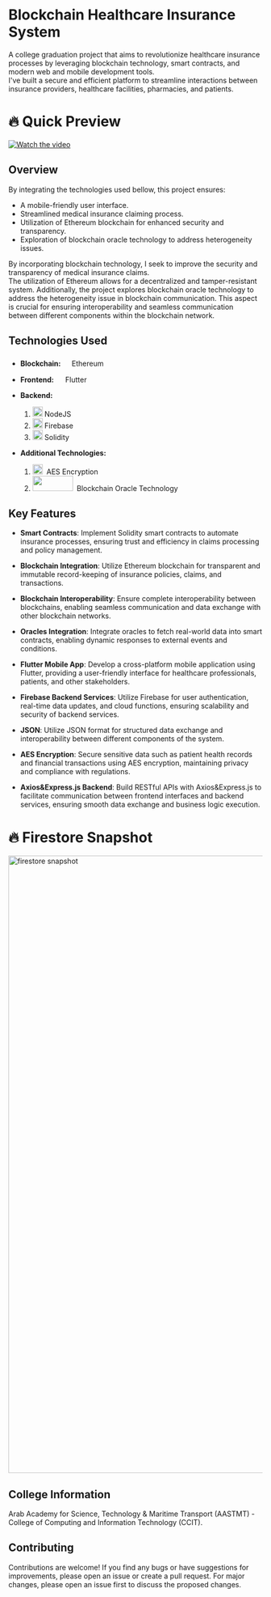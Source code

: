 # Blockchain Healthcare Insurance System

A college graduation project that aims to revolutionize healthcare insurance processes by leveraging blockchain technology, smart contracts, and modern web and mobile development tools.</br>
I've built a secure and efficient platform to streamline interactions between insurance providers, healthcare facilities, pharmacies, and patients.


# 🔥 Quick Preview

[![Watch the video](https://github.com/youssifsamir/Blockchain-HealthInsurance-System/assets/113045942/a4ca8687-e162-4c5c-8200-c9ae8228c91a)](https://streamable.com/jm16z8)


## Overview

By integrating the technologies used bellow, this project ensures:
  - A mobile-friendly user interface.
  - Streamlined medical insurance claiming process.
  - Utilization of Ethereum blockchain for enhanced security and transparency.
  - Exploration of blockchain oracle technology to address heterogeneity issues.
    
By incorporating blockchain technology, I seek to improve the security and transparency of medical insurance claims.</br>
The utilization of Ethereum allows for a decentralized and tamper-resistant system. Additionally, the project explores blockchain oracle technology to address the heterogeneity issue in blockchain communication. This aspect is crucial for ensuring interoperability and seamless communication between different components within the blockchain network.


## Technologies Used

- **Blockchain:** <img src="https://github.com/youssifsamir/Blockchain-HealthInsurance-System/assets/113045942/546d82c8-e4a2-44f4-9278-1e96544786bf" width="10" height="20" /> &nbsp;Ethereum

- **Frontend:** <img src="https://github.com/youssifsamir/Blockchain-HealthInsurance-System/assets/113045942/1b49a3a6-111d-4c1f-ae68-1807fd93a45a" width="15" height="15" /> Flutter

- **Backend:**
  1. <img src="https://github.com/youssifsamir/Blockchain-HealthInsurance-System/assets/113045942/637424e3-aa79-4b70-826f-bc657305a259" width="20" height="20" /> NodeJS 
  2. <img src="https://github.com/youssifsamir/Blockchain-HealthInsurance-System/assets/113045942/6ee3ddb1-0b67-4ea5-b9db-ddb2827929fb" width="20" height="20" /> Firebase 
  3. <img src="https://github.com/youssifsamir/Blockchain-HealthInsurance-System/assets/113045942/3faee44f-660a-4e20-8dea-630d5ef5e6ca" width="20" height="20" /> Solidity
     
- **Additional Technologies:**
  1. <img src="https://github.com/youssifsamir/Blockchain-HealthInsurance-System/assets/113045942/7e30c87e-8d6c-4810-90e0-a7abfc1e6ba4" width="20" height="20" /> &nbsp;AES Encryption
  2. <img src="https://github.com/youssifsamir/Blockchain-HealthInsurance-System/assets/113045942/3cc3a264-6bb2-44df-9956-552e058bcb78" width="80" height="30" /> &nbsp;Blockchain Oracle Technology


## Key Features
  
- **Smart Contracts**: Implement Solidity smart contracts to automate insurance processes, ensuring trust and efficiency in claims processing and policy management.
  
- **Blockchain Integration**: Utilize Ethereum blockchain for transparent and immutable record-keeping of insurance policies, claims, and transactions.

- **Blockchain Interoperability**: Ensure complete interoperability between blockchains, enabling seamless communication and data exchange with other blockchain networks.

- **Oracles Integration**: Integrate oracles to fetch real-world data into smart contracts, enabling dynamic responses to external events and conditions.

- **Flutter Mobile App**: Develop a cross-platform mobile application using Flutter, providing a user-friendly interface for healthcare professionals, patients, and other stakeholders.

- **Firebase Backend Services**: Utilize Firebase for user authentication, real-time data updates, and cloud functions, ensuring scalability and security of backend services.
  
- **JSON**: Utilize JSON format for structured data exchange and interoperability between different components of the system.

- **AES Encryption**: Secure sensitive data such as patient health records and financial transactions using AES encryption, maintaining privacy and compliance with regulations.

- **Axios&Express.js Backend**: Build RESTful APIs with Axios&Express.js to facilitate communication between frontend interfaces and backend services, ensuring smooth data exchange and business logic execution.


# 🔥 Firestore Snapshot
<img width="1221" alt="firestore snapshot" src="https://github.com/youssifsamir/Blockchain-HealthInsurance-System/assets/113045942/3a7a38d6-0f72-44ab-be4f-6731b3f496cd">
  

## College Information
Arab Academy for Science, Technology & Maritime Transport (AASTMT) - College of Computing and Information Technology (CCIT).

## Contributing
Contributions are welcome! If you find any bugs or have suggestions for improvements, please open an issue or create a pull request. For major changes, please open an issue first to discuss the proposed changes.
